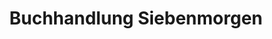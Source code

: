 ---
title: "Buchhandlung Siebenmorgen"
url: /bergisch-gladbach/buchhandlung-siebenmorgen/
shop: Bücher
---